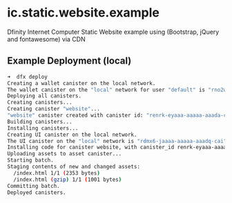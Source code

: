 # ic.static.website.example

Dfinity Internet Computer Static Website example using (Bootstrap, jQuery and fontawesome) via CDN


## Example Deployment (local)

```bash
➜  dfx deploy
Creating a wallet canister on the local network.
The wallet canister on the "local" network for user "default" is "rno2w-sqaaa-aaaaa-aaacq-cai"
Deploying all canisters.
Creating canisters...
Creating canister "website"...
"website" canister created with canister id: "renrk-eyaaa-aaaaa-aaada-cai"
Building canisters...
Installing canisters...
Creating UI canister on the local network.
The UI canister on the "local" network is "rdmx6-jaaaa-aaaaa-aaadq-cai"
Installing code for canister website, with canister_id renrk-eyaaa-aaaaa-aaada-cai
Uploading assets to asset canister...
Starting batch.
Staging contents of new and changed assets:
  /index.html 1/1 (2353 bytes)
  /index.html (gzip) 1/1 (1001 bytes)
Committing batch.
Deployed canisters. 
```
